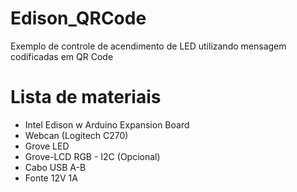 # Edison_QRCode

Exemplo de controle de acendimento de LED utilizando
mensagem codificadas em QR Code

# Lista de materiais
- Intel Edison w Arduino Expansion Board
- Webcan (Logitech C270)
- Grove LED
- Grove-LCD RGB - I2C (Opcional)
- Cabo USB A-B
- Fonte 12V 1A
